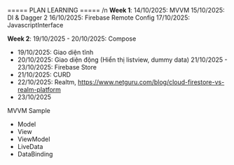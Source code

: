 ===== PLAN LEARNING ===== /n
**Week 1**:
14/10/2025: MVVM
15/10/2025: DI & Dagger 2
16/10/2025: Firebase Remote Config
17/10/2025: JavascriptInterface

**Week 2**:
19/10/2025 - 20/10/2025: Compose
- 19/10/2025: Giao diện tĩnh
- 20/10/2025: Giao diện động (Hiển thị listview, dummy data)
21/10/2025 - 23/10/2025: Firebase Store
- 21/10/2025: CURD
- 22/10/2025: Realtm, https://www.netguru.com/blog/cloud-firestore-vs-realm-platform
- 23/10/2025

MVVM Sample
+ Model
+ View
+ ViewModel
+ LiveData
+ DataBinding
  
